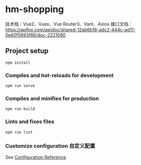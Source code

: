 # hm-shopping
技术栈：Vue2、Vuex、Vue Router3、Vant、Axios
接口文档：https://apifox.com/apidoc/shared-12ab6b18-adc2-444c-ad11-0e60f5693f66/doc-2221080
## Project setup
```
npm install
```

### Compiles and hot-reloads for development
```
npm run serve
```

### Compiles and minifies for production
```
npm run build
```

### Lints and fixes files
```
npm run lint
```

### Customize configuration   自定义配置
See [Configuration Reference](https://cli.vuejs.org/config/).

